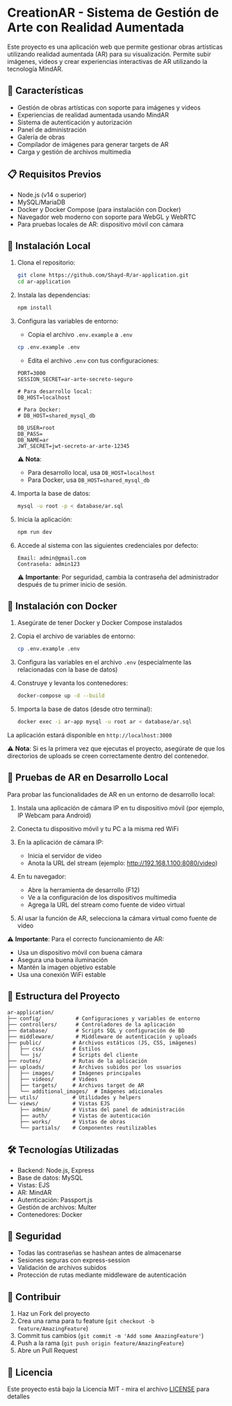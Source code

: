 # CreationAR - Sistema de Gestión de Arte con Realidad Aumentada

Este proyecto es una aplicación web que permite gestionar obras artísticas utilizando realidad aumentada (AR) para su visualización. Permite subir imágenes, videos y crear experiencias interactivas de AR utilizando la tecnología MindAR.

## 🚀 Características

- Gestión de obras artísticas con soporte para imágenes y videos
- Experiencias de realidad aumentada usando MindAR
- Sistema de autenticación y autorización
- Panel de administración
- Galería de obras
- Compilador de imágenes para generar targets de AR
- Carga y gestión de archivos multimedia

## 📋 Requisitos Previos

- Node.js (v14 o superior)
- MySQL/MariaDB
- Docker y Docker Compose (para instalación con Docker)
- Navegador web moderno con soporte para WebGL y WebRTC
- Para pruebas locales de AR: dispositivo móvil con cámara

## 🔧 Instalación Local

1. Clona el repositorio:
   ```bash
   git clone https://github.com/Shayd-R/ar-application.git
   cd ar-application
   ```

2. Instala las dependencias:
   ```bash
   npm install
   ```

3. Configura las variables de entorno:
   - Copia el archivo `.env.example` a `.env`
   ```bash
   cp .env.example .env
   ```
   - Edita el archivo `.env` con tus configuraciones:
   ```env
   PORT=3000
   SESSION_SECRET=ar-arte-secreto-seguro
   
   # Para desarrollo local:
   DB_HOST=localhost
   
   # Para Docker:
   # DB_HOST=shared_mysql_db
   
   DB_USER=root
   DB_PASS=
   DB_NAME=ar
   JWT_SECRET=jwt-secreto-ar-arte-12345
   ```

   ⚠️ **Nota**: 
   - Para desarrollo local, usa `DB_HOST=localhost`
   - Para Docker, usa `DB_HOST=shared_mysql_db`

4. Importa la base de datos:
   ```bash
   mysql -u root -p < database/ar.sql
   ```

5. Inicia la aplicación:
   ```bash
   npm run dev
   ```

6. Accede al sistema con las siguientes credenciales por defecto:
   ```
   Email: admin@gmail.com
   Contraseña: admin123
   ```
   
   ⚠️ **Importante**: Por seguridad, cambia la contraseña del administrador después de tu primer inicio de sesión.

## 🐳 Instalación con Docker

1. Asegúrate de tener Docker y Docker Compose instalados

2. Copia el archivo de variables de entorno:
   ```bash
   cp .env.example .env
   ```

3. Configura las variables en el archivo `.env` (especialmente las relacionadas con la base de datos)

4. Construye y levanta los contenedores:
   ```bash
   docker-compose up -d --build
   ```

5. Importa la base de datos (desde otro terminal):
   ```bash
   docker exec -i ar-app mysql -u root ar < database/ar.sql
   ```

La aplicación estará disponible en `http://localhost:3000`

⚠️ **Nota**: Si es la primera vez que ejecutas el proyecto, asegúrate de que los directorios de uploads se creen correctamente dentro del contenedor.

## 📱 Pruebas de AR en Desarrollo Local

Para probar las funcionalidades de AR en un entorno de desarrollo local:

1. Instala una aplicación de cámara IP en tu dispositivo móvil (por ejemplo, IP Webcam para Android)

2. Conecta tu dispositivo móvil y tu PC a la misma red WiFi

3. En la aplicación de cámara IP:
   - Inicia el servidor de video
   - Anota la URL del stream (ejemplo: http://192.168.1.100:8080/video)

4. En tu navegador:
   - Abre la herramienta de desarrollo (F12)
   - Ve a la configuración de los dispositivos multimedia
   - Agrega la URL del stream como fuente de video virtual

5. Al usar la función de AR, selecciona la cámara virtual como fuente de video

⚠️ **Importante**: Para el correcto funcionamiento de AR:
- Usa un dispositivo móvil con buena cámara
- Asegura una buena iluminación
- Mantén la imagen objetivo estable
- Usa una conexión WiFi estable

## 📁 Estructura del Proyecto

```
ar-application/
├── config/           # Configuraciones y variables de entorno
├── controllers/      # Controladores de la aplicación
├── database/         # Scripts SQL y configuración de BD
├── middleware/       # Middleware de autenticación y uploads
├── public/          # Archivos estáticos (JS, CSS, imágenes)
│   ├── css/         # Estilos
│   └── js/          # Scripts del cliente
├── routes/          # Rutas de la aplicación
├── uploads/         # Archivos subidos por los usuarios
│   ├── images/      # Imágenes principales
│   ├── videos/      # Videos
│   ├── targets/     # Archivos target de AR
│   └── additional_images/  # Imágenes adicionales
├── utils/           # Utilidades y helpers
└── views/           # Vistas EJS
    ├── admin/       # Vistas del panel de administración
    ├── auth/        # Vistas de autenticación
    ├── works/       # Vistas de obras
    └── partials/    # Componentes reutilizables
```

## 🛠️ Tecnologías Utilizadas

- Backend: Node.js, Express
- Base de datos: MySQL
- Vistas: EJS
- AR: MindAR
- Autenticación: Passport.js
- Gestión de archivos: Multer
- Contenedores: Docker

## 🔐 Seguridad

- Todas las contraseñas se hashean antes de almacenarse
- Sesiones seguras con express-session
- Validación de archivos subidos
- Protección de rutas mediante middleware de autenticación

## 👥 Contribuir

1. Haz un Fork del proyecto
2. Crea una rama para tu feature (`git checkout -b feature/AmazingFeature`)
3. Commit tus cambios (`git commit -m 'Add some AmazingFeature'`)
4. Push a la rama (`git push origin feature/AmazingFeature`)
5. Abre un Pull Request

## 📄 Licencia

Este proyecto está bajo la Licencia MIT - mira el archivo [LICENSE](LICENSE) para detalles 
